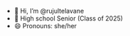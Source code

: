 - 👋 Hi, I’m @rujultelavane
- 🌱 High school Senior (Class of 2025)
- 😄 Pronouns: she/her

<!---
rujultelavane/rujultelavane is a ✨ special ✨ repository because its `README.md` (this file) appears on your GitHub profile.
You can click the Preview link to take a look at your changes.
--->
